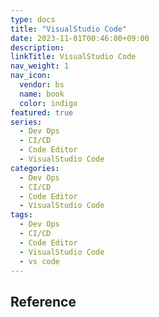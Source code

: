 ```yaml
---
type: docs
title: "VisualStudio Code"
date: 2023-11-01T00:46:00+09:00
description:
linkTitle: VisualStudio Code
nav_weight: 1
nav_icon:
  vendor: bs
  name: book
  color: indigo
featured: true
series:
  - Dev Ops
  - CI/CD
  - Code Editor
  - VisualStudio Code
categories:
  - Dev Ops
  - CI/CD
  - Code Editor
  - VisualStudio Code
tags:
  - Dev Ops
  - CI/CD
  - Code Editor
  - VisualStudio Code
  - vs code
---
```


## Reference
